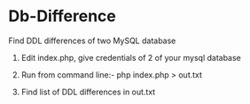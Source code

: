 Db-Difference
=============

Find DDL differences of two MySQL database

1. Edit index.php, give credentials of 2 of your mysql database

2. Run from command line:-
  php index.php > out.txt
  
3. Find list of DDL differences in out.txt  
